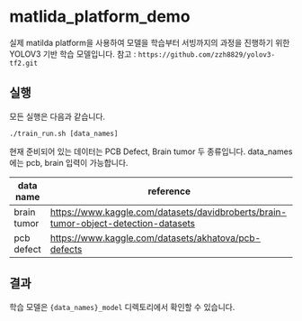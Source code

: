 # matlida_platform_demo
실제 matilda platform을 사용하여 모델을 학습부터 서빙까지의 과정을 진행하기 위한 YOLOV3 기반 학습 모델입니다.
참고 : `https://github.com/zzh8829/yolov3-tf2.git`

## 실행
모든 실행은 다음과 같습니다.
```
./train_run.sh [data_names]
```
현재 준비되어 있는 데이터는 PCB Defect, Brain tumor 두 종류입니다.
data_names에는 pcb, brain 입력이 가능합니다.

|data name|reference|
|------|-----|
|brain tumor|https://www.kaggle.com/datasets/davidbroberts/brain-tumor-object-detection-datasets|
|pcb defect|https://www.kaggle.com/datasets/akhatova/pcb-defects|

## 결과

학습 모델은 `{data_names}_model` 디렉토리에서 확인할 수 있습니다.